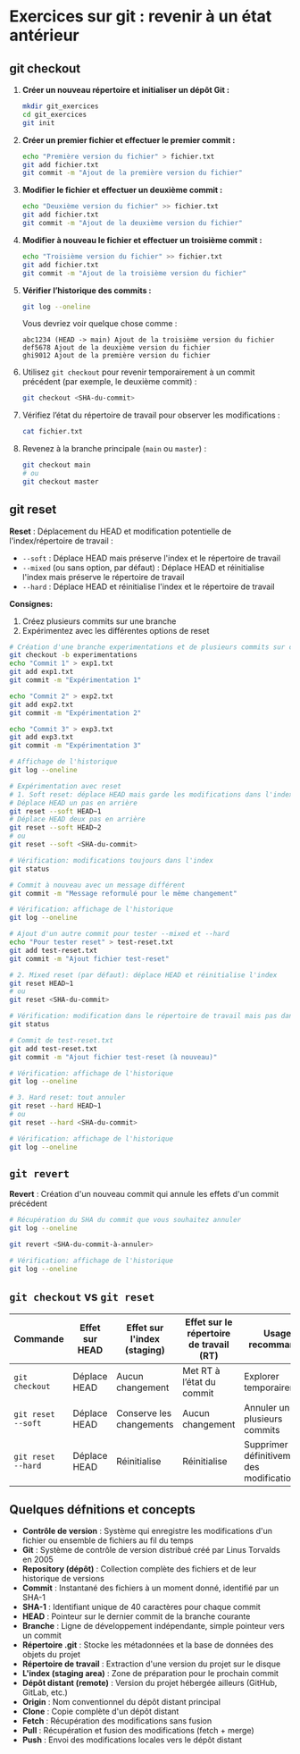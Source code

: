 # Exercices sur git : revenir à un état antérieur

## git checkout

1. **Créer un nouveau répertoire et initialiser un dépôt Git :**
   ```bash
   mkdir git_exercices
   cd git_exercices
   git init
   ```

2. **Créer un premier fichier et effectuer le premier commit :**
   ```bash
   echo "Première version du fichier" > fichier.txt
   git add fichier.txt
   git commit -m "Ajout de la première version du fichier"
   ```

3. **Modifier le fichier et effectuer un deuxième commit :**
   ```bash
   echo "Deuxième version du fichier" >> fichier.txt
   git add fichier.txt
   git commit -m "Ajout de la deuxième version du fichier"
   ```

4. **Modifier à nouveau le fichier et effectuer un troisième commit :**
   ```bash
   echo "Troisième version du fichier" >> fichier.txt
   git add fichier.txt
   git commit -m "Ajout de la troisième version du fichier"
   ```

5. **Vérifier l’historique des commits :**
   ```bash
   git log --oneline
   ```
   Vous devriez voir quelque chose comme :
   ```
   abc1234 (HEAD -> main) Ajout de la troisième version du fichier
   def5678 Ajout de la deuxième version du fichier
   ghi9012 Ajout de la première version du fichier
   ```

6. Utilisez `git checkout` pour revenir temporairement à un commit précédent (par exemple, le deuxième commit) :
   ```bash
   git checkout <SHA-du-commit>
   ```

7. Vérifiez l’état du répertoire de travail pour observer les modifications :
   ```bash
   cat fichier.txt
   ```

8. Revenez à la branche principale (`main` ou `master`) :
   ```bash
   git checkout main
   # ou
   git checkout master
   ```

## git reset

**Reset** : Déplacement du HEAD et modification potentielle de l'index/répertoire de travail :
  - `--soft` : Déplace HEAD mais préserve l'index et le répertoire de travail
  - `--mixed` (ou sans option, par défaut) : Déplace HEAD et réinitialise l'index mais préserve le répertoire de travail
  - `--hard` : Déplace HEAD et réinitialise l'index et le répertoire de travail

**Consignes:**
1. Créez plusieurs commits sur une branche
2. Expérimentez avec les différentes options de reset

```bash
# Création d'une branche experimentations et de plusieurs commits sur cette branche
git checkout -b experimentations
echo "Commit 1" > exp1.txt
git add exp1.txt
git commit -m "Expérimentation 1"

echo "Commit 2" > exp2.txt
git add exp2.txt
git commit -m "Expérimentation 2"

echo "Commit 3" > exp3.txt
git add exp3.txt
git commit -m "Expérimentation 3"

# Affichage de l'historique
git log --oneline

# Expérimentation avec reset
# 1. Soft reset: déplace HEAD mais garde les modifications dans l'index
# Déplace HEAD un pas en arrière
git reset --soft HEAD~1
# Déplace HEAD deux pas en arrière
git reset --soft HEAD~2
# ou
git reset --soft <SHA-du-commit>

# Vérification: modifications toujours dans l'index
git status

# Commit à nouveau avec un message différent
git commit -m "Message reformulé pour le même changement"

# Vérification: affichage de l'historique
git log --oneline

# Ajout d'un autre commit pour tester --mixed et --hard
echo "Pour tester reset" > test-reset.txt
git add test-reset.txt
git commit -m "Ajout fichier test-reset"

# 2. Mixed reset (par défaut): déplace HEAD et réinitialise l'index
git reset HEAD~1
# ou
git reset <SHA-du-commit>

# Vérification: modification dans le répertoire de travail mais pas dans l'index
git status

# Commit de test-reset.txt
git add test-reset.txt
git commit -m "Ajout fichier test-reset (à nouveau)"

# Vérification: affichage de l'historique
git log --oneline

# 3. Hard reset: tout annuler
git reset --hard HEAD~1
# ou
git reset --hard <SHA-du-commit>

# Vérification: affichage de l'historique
git log --oneline
```

## `git revert`

**Revert** : Création d'un nouveau commit qui annule les effets d'un commit précédent

```bash
# Récupération du SHA du commit que vous souhaitez annuler
git log --oneline

git revert <SHA-du-commit-à-annuler>

# Vérification: affichage de l'historique
git log --oneline
```

## `git checkout` vs `git reset`

| **Commande**               | **Effet sur HEAD** | **Effet sur l'index (staging)** | **Effet sur le répertoire de travail (RT)** | **Usage recommandé**                     |
|----------------------------|--------------------|---------------------------------|--------------------------------------------|------------------------------------------|
| `git checkout `    | Déplace HEAD       | Aucun changement               | Met RT à l’état du commit                  | Explorer temporairement                  |
| `git reset --soft `| Déplace HEAD       | Conserve les changements        | Aucun changement                           | Annuler un ou plusieurs commits          |
| `git reset --hard `| Déplace HEAD       | Réinitialise                   | Réinitialise                               | Supprimer définitivement des modifications |

## Quelques défnitions et concepts
- **Contrôle de version** : Système qui enregistre les modifications d'un fichier ou ensemble de fichiers au fil du temps
- **Git** : Système de contrôle de version distribué créé par Linus Torvalds en 2005
- **Repository (dépôt)** : Collection complète des fichiers et de leur historique de versions
- **Commit** : Instantané des fichiers à un moment donné, identifié par un SHA-1
- **SHA-1** : Identifiant unique de 40 caractères pour chaque commit
- **HEAD** : Pointeur sur le dernier commit de la branche courante
- **Branche** : Ligne de développement indépendante, simple pointeur vers un commit
- **Répertoire .git** : Stocke les métadonnées et la base de données des objets du projet
- **Répertoire de travail** : Extraction d'une version du projet sur le disque
- **L'index (staging area)** : Zone de préparation pour le prochain commit
- **Dépôt distant (remote)** : Version du projet hébergée ailleurs (GitHub, GitLab, etc.)
- **Origin** : Nom conventionnel du dépôt distant principal
- **Clone** : Copie complète d'un dépôt distant
- **Fetch** : Récupération des modifications sans fusion
- **Pull** : Récupération et fusion des modifications (fetch + merge)
- **Push** : Envoi des modifications locales vers le dépôt distant
